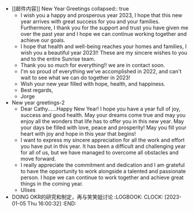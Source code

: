 - [[邮件内容]] New Year Greetings
  collapsed:: true
	- I wish you a happy and prosperous year 2023, I hope that this new year arrives with great success for you and your families. Furthermore, I thank you for the support and trust you have given me over the past year and I hope we can continue working together and achieve our goals.
	- I hope that health and well-being reaches your homes and families, I wish you a beautiful year 2023!! These are my sincere wishes to you and to the entire Sunrise team.
	- Thank you so much for everything!! we are in contact soon.
	- I'm so proud of everything we've accomplished in 2022, and can't wait to see what we can do together in 2023!
	- Wish your new year filled with hope, health, and happiness.
	- Best regards,
	- Jorge
- New year greetings-2
	- Dear Cathy......Happy New Year! I hope you have a year full of joy, success and good health. May your dreams come true and may you enjoy all the wonders that life has to offer you in this new year. May your days be filled with love, peace and prosperity! May you fill your heart with joy and hope in this year that begins!
	- I want to express my sincere appreciation for all the work and effort you have put in this year. It has been a difficult and challenging year for all of us, but we have managed to overcome all obstacles and move forward.
	- I really appreciate the commitment and dedication and I am grateful to have the opportunity to work alongside a talented and passionate person. I hope we can continue to work together and achieve great things in the coming year.
	- Ulises
- DOING OKR的研究和制定，再与笑笑姐讨论
  :LOGBOOK:
  CLOCK: [2023-01-05 Thu 16:00:32]
  :END: